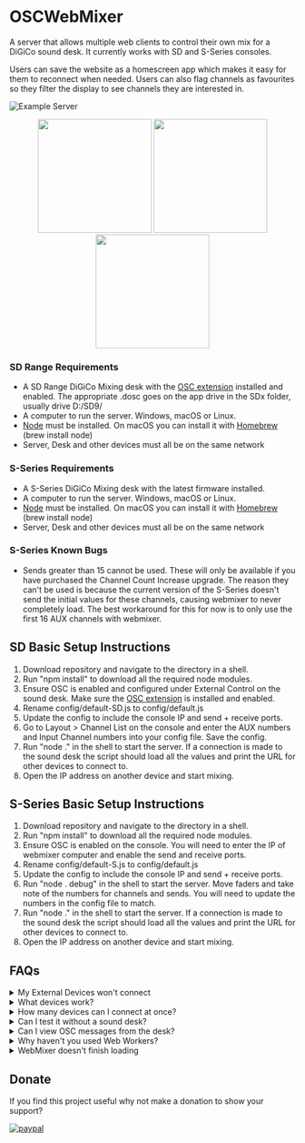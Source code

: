 # OSCWebMixer

A server that allows multiple web clients to control their own mix for a DiGiCo sound desk. It currently works with SD and S-Series consoles.

Users can save the website as a homescreen app which makes it easy for them to reconnect when needed. Users can also flag channels as favourites so they filter the display to see channels they are interested in.

![Example Server](terminal.jpg)

<div align="center">
<img src="https://github.com/castles/OSCWebMixer/blob/main/drums.jpg?raw=true" width="200">
<img src="https://github.com/castles/OSCWebMixer/blob/main/pan.jpg?raw=true" width="200">
<img src="https://github.com/castles/OSCWebMixer/blob/main/bass.jpg?raw=true" width="200">
</div>

### SD Range Requirements

- A SD Range DiGiCo Mixing desk with the [OSC extension](https://github.com/castles/OSCWebMixer/raw/main/DiGiCo_Other_OSC_Package_V987.zip) installed and enabled. The appropriate .dosc goes on the app drive in the SDx folder, usually drive D:/SD9/
- A computer to run the server. Windows, macOS or Linux.
- [Node](https://nodejs.org/en/download/) must be installed. On macOS you can install it with [Homebrew](https://brew.sh/) (brew install node)
- Server, Desk and other devices must all be on the same network

### S-Series Requirements

- A S-Series DiGiCo Mixing desk with the latest firmware installed.
- A computer to run the server. Windows, macOS or Linux.
- [Node](https://nodejs.org/en/download/) must be installed. On macOS you can install it with [Homebrew](https://brew.sh/) (brew install node)
- Server, Desk and other devices must all be on the same network

### S-Series Known Bugs

- Sends greater than 15 cannot be used. These will only be available if you have purchased the Channel Count Increase upgrade. The reason they can't be used is because the current version of the S-Series doesn't send the initial values for these channels, causing webmixer to never completely load. The best workaround for this for now is to only use the first 16 AUX channels with webmixer.

## SD Basic Setup Instructions

1. Download repository and navigate to the directory in a shell.
2. Run "npm install" to download all the required node modules.
3. Ensure OSC is enabled and configured under External Control on the sound desk. Make sure the [OSC extension](https://github.com/castles/OSCWebMixer/raw/main/DiGiCo_Other_OSC_Package_V987.zip) is installed and enabled.
4. Rename config/default-SD.js to config/default.js
5. Update the config to include the console IP and send + receive ports.
6. Go to Layout > Channel List on the console and enter the AUX numbers and Input Channel numbers into your config file. Save the config.
7. Run "node ." in the shell to start the server. If a connection is made to the sound desk the script should load all the values and print the URL for other devices to connect to.
8. Open the IP address on another device and start mixing.

## S-Series Basic Setup Instructions

1. Download repository and navigate to the directory in a shell.
2. Run "npm install" to download all the required node modules.
3. Ensure OSC is enabled on the console. You will need to enter the IP of webmixer computer and enable the send and receive ports.
4. Rename config/default-S.js to config/default.js
5. Update the config to include the console IP and send + receive ports.
6. Run "node . debug" in the shell to start the server. Move faders and take note of the numbers for channels and sends. You will need to update the numbers in the config file to match.
7. Run "node ." in the shell to start the server. If a connection is made to the sound desk the script should load all the values and print the URL for other devices to connect to.
8. Open the IP address on another device and start mixing.

## FAQs

<details>
  <summary>My External Devices won't connect</summary>
  Ensure the server is running and the devices are connected on the same network. Also check the External Control is configured correctly in the desk.
</details>
<details>
  <summary>What devices work?</summary>
  Anything with a recent web browser can connect, that means it should work on iOS, Android, Windows, macOS and Linux.
</details>
<details>
  <summary>How many devices can I connect at once?</summary>
  No limit has been set and we haved tested 20+ without any issues.
</details>
<details>
  <summary>Can I test it without a sound desk?</summary>
  Yes, add skip parameter when running the server. eg. "node . skip"
</details>
<details>
  <summary>Can I view OSC messages from the desk?</summary>
  Yes, add debug parameter when running the server. eg. "node . debug"
</details>
<details>
  <summary>Why haven't you used Web Workers?</summary>
  Web workers require HTTPS to be enabled and that would be too much mucking around to get it working on clients. Feel free to reach out if you can come up with a nice way for this to work.
</details>
<details>
  <summary>WebMixer doesn't finish loading</summary>
  Sometimes the information for a channel is not returned by the desk. Your config may be incorrect. In this case try removing channels and/or AUXs to determine which is causing webmixer not to load.
</details>

## Donate

If you find this project useful why not make a donation to show your support?

[![paypal](https://www.paypalobjects.com/en_US/i/btn/btn_donateCC_LG.gif)](https://www.paypal.com/cgi-bin/webscr?cmd=_s-xclick&hosted_button_id=VL5VBHN57FVS2&item_name=OSCWebMixer)

